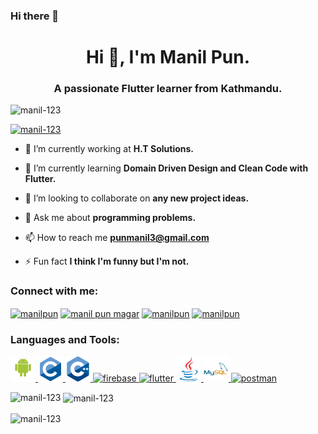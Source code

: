 ### Hi there 👋

<h1 align="center">Hi 👋, I'm Manil Pun.</h1>
<h3 align="center">A passionate Flutter learner from Kathmandu.</h3>

<p align="left"> <img src="https://komarev.com/ghpvc/?username=manil-123&label=Profile%20views&color=0e75b6&style=flat" alt="manil-123" /> </p>

<p align="left"> <a href="https://github.com/ryo-ma/github-profile-trophy"><img src="https://github-profile-trophy.vercel.app/?username=manil-123" alt="manil-123" /></a> </p>

- 🔭 I’m currently working at **H.T Solutions.**

- 🌱 I’m currently learning **Domain Driven Design and Clean Code with Flutter.**

- 👯 I’m looking to collaborate on **any new project ideas.**

- 💬 Ask me about **programming problems.**

- 📫 How to reach me **punmanil3@gmail.com**

- ⚡ Fun fact **I think I'm funny but I'm not.**

<h3 align="left">Connect with me:</h3>
<p align="left">
<a href="https://www.linkedin.com/in/manil-pun-93b441149/" target="blank"><img align="center" src="https://raw.githubusercontent.com/rahuldkjain/github-profile-readme-generator/master/src/images/icons/Social/linked-in-alt.svg" alt="manilpun" height="30" width="40" /></a>
<a href="https://www.facebook.com/manil.punmagar.31" target="blank"><img align="center" src="https://raw.githubusercontent.com/rahuldkjain/github-profile-readme-generator/master/src/images/icons/Social/facebook.svg" alt="manil pun magar" height="30" width="40" /></a>
<a href="https://instagram.com/manilpun" target="blank"><img align="center" src="https://raw.githubusercontent.com/rahuldkjain/github-profile-readme-generator/master/src/images/icons/Social/instagram.svg" alt="manilpun" height="30" width="40" /></a>
<a href="https://www.hackerrank.com/punmanil3" target="blank"><img align="center" src="https://raw.githubusercontent.com/rahuldkjain/github-profile-readme-generator/master/src/images/icons/Social/hackerrank.svg" alt="manilpun" height="30" width="40" /></a>
</p>

<h3 align="left">Languages and Tools:</h3>
<p align="left"> <a href="https://developer.android.com" target="_blank"> <img src="https://raw.githubusercontent.com/devicons/devicon/master/icons/android/android-original-wordmark.svg" alt="android" width="40" height="40"/> </a> <a href="https://www.cprogramming.com/" target="_blank"> <img src="https://raw.githubusercontent.com/devicons/devicon/master/icons/c/c-original.svg" alt="c" width="40" height="40"/> </a> <a href="https://www.w3schools.com/cpp/" target="_blank"> <img src="https://raw.githubusercontent.com/devicons/devicon/master/icons/cplusplus/cplusplus-original.svg" alt="cplusplus" width="40" height="40"/> </a> <a href="https://firebase.google.com/" target="_blank"> <img src="https://www.vectorlogo.zone/logos/firebase/firebase-icon.svg" alt="firebase" width="40" height="40"/> </a> <a href="https://flutter.dev" target="_blank"> <img src="https://www.vectorlogo.zone/logos/flutterio/flutterio-icon.svg" alt="flutter" width="40" height="40"/> </a> <a href="https://www.java.com" target="_blank"> <img src="https://raw.githubusercontent.com/devicons/devicon/master/icons/java/java-original.svg" alt="java" width="40" height="40"/> </a> <a href="https://www.mysql.com/" target="_blank"> <img src="https://raw.githubusercontent.com/devicons/devicon/master/icons/mysql/mysql-original-wordmark.svg" alt="mysql" width="40" height="40"/> </a> <a href="https://postman.com" target="_blank"> <img src="https://www.vectorlogo.zone/logos/getpostman/getpostman-icon.svg" alt="postman" width="40" height="40"/> </a> </p>

<p><img align="left" src="https://github-readme-stats.vercel.app/api/top-langs?username=manil-123&show_icons=true&locale=en&layout=compact" alt="manil-123" /></p>

<p>&nbsp;<img align="center" src="https://github-readme-stats.vercel.app/api?username=manil-123&show_icons=true&locale=en" alt="manil-123" /></p>

<p><img align="center" src="https://github-readme-streak-stats.herokuapp.com/?user=manil-123&" alt="manil-123" /></p>

